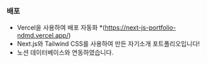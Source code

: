 ### 배포
* Vercel을 사용하여 배포 자동화
*(https://next-js-portfolio-ndmd.vercel.app/)
* Next.js와 Tailwind CSS를 사용하여 만든 자기소개 포트폴리오입니다!
* 노션 데이터베이스와 연동하였습니다.
